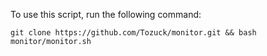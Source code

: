 
To use this script, run the following command:

```
git clone https://github.com/Tozuck/monitor.git && bash monitor/monitor.sh
```
